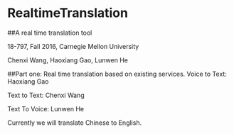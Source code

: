 # RealtimeTranslation

##A real time translation tool

18-797, Fall 2016, Carnegie Mellon University  

Chenxi Wang, Haoxiang Gao, Lunwen He

##Part one: Real time translation based on existing services.
Voice to Text: Haoxiang Gao

Text to Text: Chenxi Wang

Text To Voice: Lunwen He

Currently we will translate Chinese to English.

